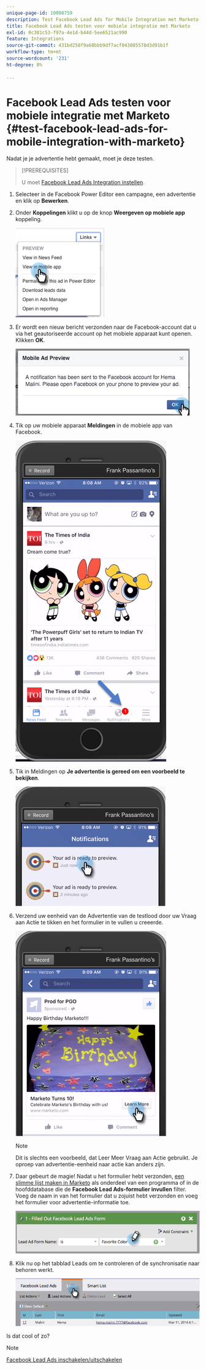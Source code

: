 ```yaml
---
unique-page-id: 10098759
description: Test Facebook Lead Ads for Mobile Integration met Marketo - Marketo Docs - Productdocumentatie
title: Facebook Lead Ads testen voor mobiele integratie met Marketo
exl-id: 0c381c53-f97a-4e1d-b44d-5ee6521ac990
feature: Integrations
source-git-commit: 431bd258f9a68bbb9df7acf043085578d3d91b1f
workflow-type: tm+mt
source-wordcount: '231'
ht-degree: 0%

---
```


# Facebook Lead Ads testen voor mobiele integratie met Marketo {#test-facebook-lead-ads-for-mobile-integration-with-marketo}

Nadat je je advertentie hebt gemaakt, moet je deze testen.

>[!PREREQUISITES]
>
>U moet [Facebook Lead Ads Integration instellen](/help/marketo/product-docs/demand-generation/facebook/set-up-facebook-lead-ads.md).

1. Selecteer in de Facebook Power Editor een campagne, een advertentie en klik op **Bewerken**.

1. Onder **Koppelingen** klikt u op de knop **Weergeven op mobiele app** koppeling.

   ![](assets/image2016-5-13-15-3a2-3a38.png)

1. Er wordt een nieuw bericht verzonden naar de Facebook-account dat u via het geautoriseerde account op het mobiele apparaat kunt openen. Klikken **OK**.

   ![](assets/image2016-3-11-8-3a35-3a7.png)

1. Tik op uw mobiele apparaat **Meldingen** in de mobiele app van Facebook.

   ![](assets/image2016-3-11-8-3a38-3a35.png)

1. Tik in Meldingen op **Je advertentie is gereed om een voorbeeld te bekijken**.

   ![](assets/image2016-3-11-8-3a41-3a59.png)

1. Verzend uw eenheid van de Advertentie van de testlood door uw Vraag aan Actie te tikken en het formulier in te vullen u creeerde.

   ![](assets/image2016-3-11-8-3a52-3a20.png)

   >[!NOTE]
   >
   >Dit is slechts een voorbeeld, dat Leer Meer Vraag aan Actie gebruikt. Je oproep van advertentie-eenheid naar actie kan anders zijn.

1. Daar gebeurt de magie! Nadat u het formulier hebt verzonden, [een slimme lijst maken in Marketo](/help/marketo/product-docs/core-marketo-concepts/smart-lists-and-static-lists/creating-a-smart-list/create-a-smart-list.md) als onderdeel van een programma of in de hoofddatabase die de **Facebook Lead Ads-formulier invullen** filter. Voeg de naam in van het formulier dat u zojuist hebt verzonden en voeg het formulier voor advertentie-informatie toe.

   ![](assets/image2016-3-11-8-3a59-3a34.png)

1. Klik nu op het tabblad Leads om te controleren of de synchronisatie naar behoren werkt.

   ![](assets/image2016-3-11-15-3a27-3a54.png)

Is dat cool of zo?

>[!NOTE]
>
>[Facebook Lead Ads inschakelen/uitschakelen](/help/marketo/product-docs/demand-generation/facebook/set-up-facebook-lead-ads.md)
